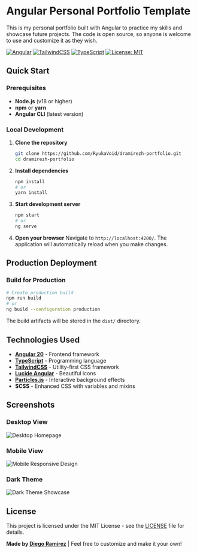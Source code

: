 # Angular Personal Portfolio Template

This is my personal portfolio built with Angular to practice my skills and showcase future projects. The code is open source, so anyone is welcome to use and customize it as they wish.

[![Angular](https://img.shields.io/badge/Angular-20.3.2-dd0031.svg)](https://angular.io)
[![TailwindCSS](https://img.shields.io/badge/TailwindCSS-4.1.13-38b2ac.svg)](https://tailwindcss.com)
[![TypeScript](https://img.shields.io/badge/TypeScript-5.0+-blue.svg)](https://www.typescriptlang.org)
[![License: MIT](https://img.shields.io/badge/License-MIT-yellow.svg)](https://opensource.org/licenses/MIT)

## Quick Start

### Prerequisites

- **Node.js** (v18 or higher)
- **npm** or **yarn**
- **Angular CLI** (latest version)

### Local Development

1. **Clone the repository**
   ```bash
   git clone https://github.com/RyukaVoid/dramirezh-portfolio.git
   cd dramirezh-portfolio
   ```

2. **Install dependencies**
   ```bash
   npm install
   # or
   yarn install
   ```

3. **Start development server**
   ```bash
   npm start
   # or
   ng serve
   ```

4. **Open your browser**
   Navigate to `http://localhost:4200/`. The application will automatically reload when you make changes.

## Production Deployment

### Build for Production

```bash
# Create production build
npm run build
# or
ng build --configuration production
```

The build artifacts will be stored in the `dist/` directory.

## Technologies Used

- **[Angular 20](https://angular.io)** - Frontend framework
- **[TypeScript](https://www.typescriptlang.org)** - Programming language
- **[TailwindCSS](https://tailwindcss.com)** - Utility-first CSS framework
- **[Lucide Angular](https://lucide.dev)** - Beautiful icons
- **[Particles.js](https://vincentgarreau.com/particles.js/)** - Interactive background effects
- **SCSS** - Enhanced CSS with variables and mixins

## Screenshots

### Desktop View
![Desktop Homepage](https://imgur.com/a/3un5Wj4)

### Mobile View
![Mobile Responsive Design](https://imgur.com/a/8CHg2jH)

### Dark Theme
![Dark Theme Showcase](https://imgur.com/a/hqthkkV)

## License

This project is licensed under the MIT License - see the [LICENSE](LICENSE) file for details.

**Made by [Diego Ramirez](https://dramirezh.dev)** | Feel free to customize and make it your own!

